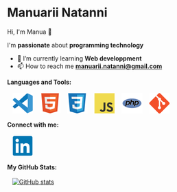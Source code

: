 <h1>Manuarii Natanni</h1>
 Hi, I'm Manua 👋

I'm **passionate** about **programming technology**

- 🌱 I’m currently learning **Web developpment**
- 📫 How to reach me **manuarii.natanni@gmail.com**

**Languages and Tools:**<br><br>
&nbsp;&nbsp;
![img_vscode](./images/vscode.svg)
&nbsp;&nbsp;
![img_html](./images/html.svg)
&nbsp;&nbsp;
![img_css](./images/css.svg)
&nbsp;&nbsp;
![img_javascript](./images/javascript.svg)
&nbsp;&nbsp;
![img_php](./images/php.svg)
&nbsp;&nbsp;
![img_git](./images/git.svg)

**Connect with me:**<br><br>
&nbsp;&nbsp;
![img_linkedin](./images/linkedin.svg)

<strong>My GitHub Stats:</strong><br><br>
&nbsp;&nbsp;
[![GitHub stats](https://github-readme-stats.vercel.app/api?username=ntmanua&show_icons=true&theme=tokyonight)](https://github.com/anuraghazra/github-readme-stats)
